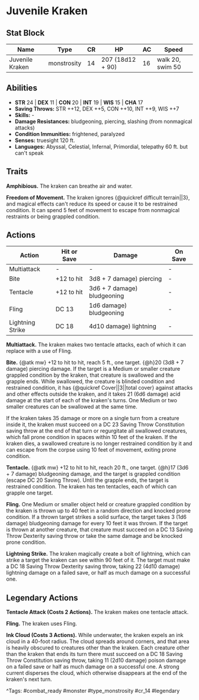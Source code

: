 # Juvenile Kraken

## Stat Block

| Name | Type | CR | HP | AC | Speed |
|------|------|----|----|----|-------|
| Juvenile Kraken | monstrosity | 14 | 207 (18d12 + 90) | 16 | walk 20, swim 50 |

## Abilities

- **STR** 24 | **DEX** 11 | **CON** 20 | **INT** 19 | **WIS** 15 | **CHA** 17
- **Saving Throws:** STR ++12, DEX ++5, CON ++10, INT ++9, WIS ++7  
- **Skills:** -  
- **Damage Resistances:** bludgeoning, piercing, slashing (from nonmagical attacks)  
- **Condition Immunities:** frightened, paralyzed  
- **Senses:** truesight 120 ft.  
- **Languages:** Abyssal, Celestial, Infernal, Primordial, telepathy 60 ft. but can't speak

## Traits

**Amphibious.** The kraken can breathe air and water.

**Freedom of Movement.** The kraken ignores {@quickref difficult terrain||3}, and magical effects can't reduce its speed or cause it to be restrained condition. It can spend 5 feet of movement to escape from nonmagical restraints or being grappled condition.


## Actions

| Action | Hit or Save | Damage | On Save |
|--------|--------------|--------|----------|
| Multiattack | - | - | - |
| Bite | +12 to hit | 3d8 + 7 damage) piercing | - |
| Tentacle | +12 to hit | 3d6 + 7 damage) bludgeoning | - |
| Fling | DC 13 | 1d6 damage) bludgeoning | - |
| Lightning Strike | DC 18 | 4d10 damage) lightning | - |

**Multiattack.** The kraken makes two tentacle attacks, each of which it can replace with a use of Fling.

**Bite.** {@atk mw} +12 to hit to hit, reach 5 ft., one target. {@h}20 (3d8 + 7 damage) piercing damage. If the target is a Medium or smaller creature grappled condition by the kraken, that creature is swallowed and the grapple ends. While swallowed, the creature is blinded condition and restrained condition, it has {@quickref Cover||3||total cover} against attacks and other effects outside the kraken, and it takes 21 (6d6 damage) acid damage at the start of each of the kraken's turns. One Medium or two smaller creatures can be swallowed at the same time.

If the kraken takes 35 damage or more on a single turn from a creature inside it, the kraken must succeed on a DC 23 Saving Throw Constitution saving throw at the end of that turn or regurgitate all swallowed creatures, which fall prone condition in spaces within 10 feet of the kraken. If the kraken dies, a swallowed creature is no longer restrained condition by it and can escape from the corpse using 10 feet of movement, exiting prone condition.

**Tentacle.** {@atk mw} +12 to hit to hit, reach 20 ft., one target. {@h}17 (3d6 + 7 damage) bludgeoning damage, and the target is grappled condition (escape DC 20 Saving Throw). Until the grapple ends, the target is restrained condition. The kraken has ten tentacles, each of which can grapple one target.

**Fling.** One Medium or smaller object held or creature grappled condition by the kraken is thrown up to 40 feet in a random direction and knocked prone condition. If a thrown target strikes a solid surface, the target takes 3 (1d6 damage) bludgeoning damage for every 10 feet it was thrown. If the target is thrown at another creature, that creature must succeed on a DC 13 Saving Throw Dexterity saving throw or take the same damage and be knocked prone condition.

**Lightning Strike.** The kraken magically create a bolt of lightning, which can strike a target the kraken can see within 90 feet of it. The target must make a DC 18 Saving Throw Dexterity saving throw, taking 22 (4d10 damage) lightning damage on a failed save, or half as much damage on a successful one.

## Legendary Actions

**Tentacle Attack (Costs 2 Actions).** The kraken makes one tentacle attack.

**Fling.** The kraken uses Fling.

**Ink Cloud (Costs 3 Actions).** While underwater, the kraken expels an ink cloud in a 40-foot radius. The cloud spreads around corners, and that area is heavily obscured to creatures other than the kraken. Each creature other than the kraken that ends its turn there must succeed on a DC 18 Saving Throw Constitution saving throw, taking 11 (2d10 damage) poison damage on a failed save or half as much damage on a successful one. A strong current disperses the cloud, which otherwise disappears at the end of the kraken's next turn.



^Tags: #combat_ready #monster #type_monstrosity #cr_14 #legendary